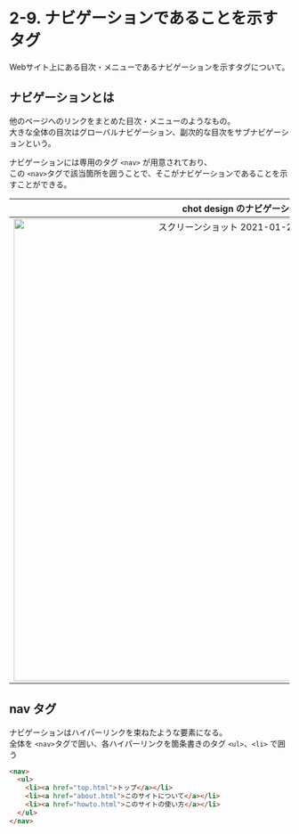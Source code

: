 # 2-9. ナビゲーションであることを示すタグ

Webサイト上にある目次・メニューであるナビゲーションを示すタグについて。

## ナビゲーションとは

他のページへのリンクをまとめた目次・メニューのようなもの。  
大きな全体の目次はグローバルナビゲーション、副次的な目次をサブナビゲーションという。  

ナビゲーションには専用のタグ `<nav>` が用意されており、  
この `<nav>`タグで該当箇所を囲うことで、そこがナビゲーションであることを示すことができる。

| chot design のナビゲーション |
| :-: |
| <img width="830" alt="スクリーンショット 2021-01-20 15 44 02" src="https://user-images.githubusercontent.com/31949692/105137742-29f23480-5b37-11eb-9ec4-d4bc672cf8e1.png"> |

## nav タグ

ナビゲーションはハイパーリンクを束ねたような要素になる。  
全体を `<nav>`タグで囲い、各ハイパーリンクを箇条書きのタグ `<ul>`、`<li>` で囲う

```html
<nav>
  <ul>
    <li><a href="top.html">トップ</a></li>
    <li><a href="about.html">このサイトについて</a></li>
    <li><a href="howto.html">このサイトの使い方</a></li>
  </ul>
</nav>
```